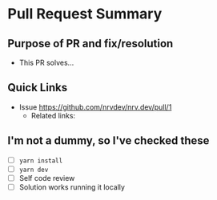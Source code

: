 # Pull Request Summary

## Purpose of PR and fix/resolution

- This PR solves...

## Quick Links <!-- Remove section if not relavant -->

- Issue https://github.com/nrvdev/nrv.dev/pull/1 <!-- Update to Github Issue number -->
  - Related links:

## I'm not a dummy, so I've checked these

- [ ] `yarn install`
- [ ] `yarn dev`
- [ ] Self code review
- [ ] Solution works running it locally
